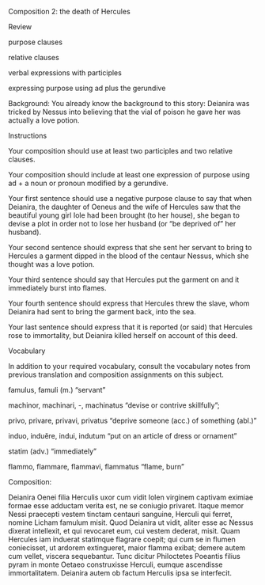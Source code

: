 Composition 2: the death of Hercules


Review

purpose clauses

relative clauses

verbal expressions with participles

expressing purpose using ad plus the gerundive


Background:
You already know the background to this story: Deianira was tricked by Nessus into believing that the vial of poison he gave her was actually a love potion.

Instructions

Your composition should use at least two participles and two relative clauses.

Your composition should include at least one expression of purpose using ad + a noun or pronoun modified by a gerundive.

Your first sentence should use a negative purpose clause to say that when Deianira, the daughter of Oeneus and the wife of Hercules saw that the beautiful young girl Iole had been brought (to her house), she began to devise a plot in order not to lose her husband (or “be deprived of” her husband).

Your second sentence should express that she sent her servant to bring to Hercules a garment dipped in the blood of the centaur Nessus, which she thought was a love potion.

Your third sentence should say that Hercules put the garment on and it immediately burst into flames.

Your fourth sentence should express that Hercules threw the slave, whom Deianira had sent to bring the garment back, into the sea.

Your last sentence should express that it is reported (or said) that Hercules rose to immortality, but Deianira killed herself on account of this deed.


Vocabulary


In addition to your required vocabulary, consult the vocabulary notes from previous translation and composition assignments on this subject.

famulus, famuli (m.) “servant”

machinor, machinari, -, machinatus “devise or contrive skillfully”;

privo, privare, privavi, privatus “deprive someone (acc.) of something (abl.)”

induo, induĕre, indui, indutum “put on an article of dress or ornament”

statim (adv.) “immediately”

flammo, flammare, flammavi, flammatus “flame, burn”


Composition:

Deianira Oenei filia Herculis uxor cum vidit Iolen virginem captivam eximiae formae esse adductam verita est, ne se coniugio privaret. 
Itaque memor Nessi praecepti vestem tinctam centauri sanguine, Herculi qui ferret, nomine Licham famulum misit.
Quod Deianira ut vidit, aliter esse ac Nessus dixerat intellexit, et qui revocaret eum, cui vestem dederat, misit. 
Quam Hercules iam induerat statimque flagrare coepit; qui cum se in flumen coniecisset, ut ardorem extingueret, maior flamma exibat; demere autem cum vellet, viscera sequebantur. 
Tunc dicitur Philoctetes Poeantis filius pyram in monte Oetaeo construxisse Herculi, eumque ascendisse immortalitatem. 
Deianira autem ob factum Herculis ipsa se interfecit.
